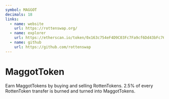 ```yaml
---
symbol: MAGGOT
decimals: 18
links:
  - name: website
    url: https://rottenswap.org/
  - name: explorer
    url: https://etherscan.io/token/0x163c754eF4D9C03Fc7Fa9cf6Dd43bFc760E6Ce89
  - name: github
    url: https://github.com/rottenswap
---
```


# MaggotToken

Earn MaggotTokens by buying and selling RottenTokens. 2.5% of every RottenToken transfer is burned and turned into MaggotTokens.
